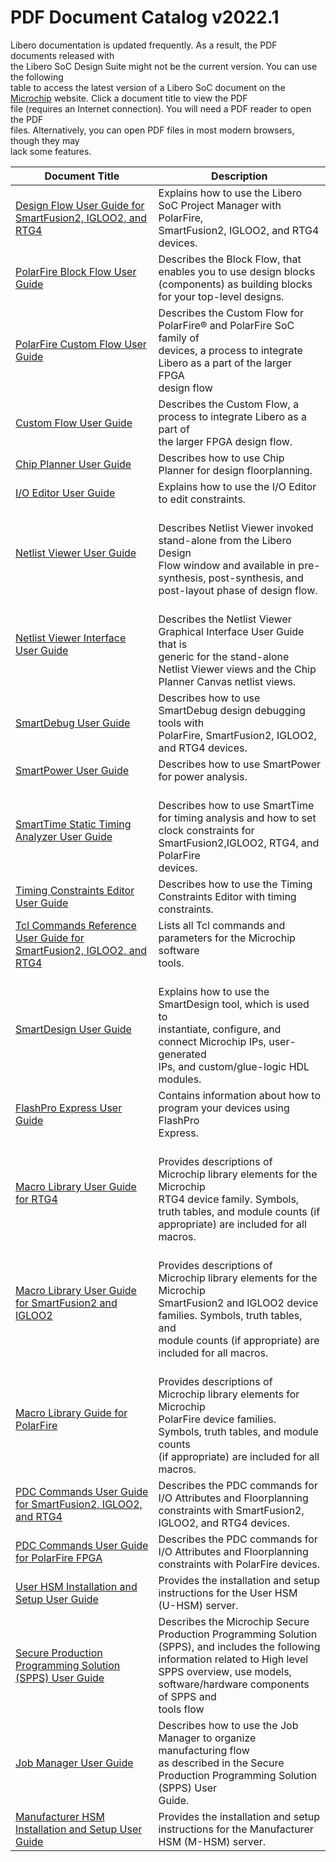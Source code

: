 # PDF Document Catalog v2022.1

Libero documentation is updated frequently. As a result, the PDF documents released with<br /> the Libero SoC Design Suite might not be the current version. You can use the following<br /> table to access the latest version of a Libero SoC document on the [Microchip](https://www.microchip.com/en-us/products/fpgas-and-plds/fpga-and-soc-design-tools/fpga/libero-software-later-versions) website. Click a document title to view the PDF<br /> file \(requires an Internet connection\). You will need a PDF reader to open the PDF<br /> files. Alternatively, you can open PDF files in most modern browsers, though they may<br /> lack some features.

|Document Title|Description|
|--------------|-----------|
|[Design Flow User Guide for SmartFusion2, IGLOO2, and RTG4](http://coredocs.s3.amazonaws.com/Libero/2022_1/Tool/libero_ecf_ug.pdf)<br />|Explains how to use the Libero SoC Project Manager with PolarFire,<br /> SmartFusion2, IGLOO2, and RTG4 devices.|
|[PolarFire Block Flow User Guide](https://coredocs.s3.amazonaws.com/Libero/2021_3/Tool/pf_block_flow_ug.pdf)<br />|Describes the Block Flow, that enables you to use design blocks<br /> \(components\) as building blocks for your top-level designs.|
|[PolarFire Custom Flow User Guide](https://coredocs.s3.amazonaws.com/Libero/2022_1/Tool/polarfire_custom_flow_ug.pdf)<br />|Describes the Custom Flow for PolarFire® and PolarFire SoC family of<br /> devices, a process to integrate Libero as a part of the larger FPGA<br /> design flow|
|[Custom Flow User Guide](https://coredocs.s3.amazonaws.com/Libero/2022_1/Tool/libero_custom_flow_ug.pdf)<br />|Describes the Custom Flow, a process to integrate Libero as a part of<br /> the larger FPGA design flow.|
|[Chip Planner User Guide](http://coredocs.s3.amazonaws.com/Libero/2022_1/Tool/chipplanner_ug.pdf)<br />|Describes how to use Chip Planner for design floorplanning.|
|[I/O Editor User Guide](http://coredocs.s3.amazonaws.com/Libero/2022_1/Tool/io_editor_ug.pdf)<br />|Explains how to use the I/O Editor to edit constraints.|
|[Netlist Viewer User Guide](http://coredocs.s3.amazonaws.com/Libero/2022_1/Tool/stdalone_nlv_ug.pdf)<br />|<br /> Describes Netlist Viewer invoked stand-alone from the Libero Design<br /> Flow window and available in pre-synthesis, post-synthesis, and<br /> post-layout phase of design flow.<br />|
|[Netlist Viewer Interface User Guide](http://coredocs.s3.amazonaws.com/Libero/2022_1/Tool/nlv_interface_ug.pdf)<br />|<br /> Describes the Netlist Viewer Graphical Interface User Guide that is<br /> generic for the stand-alone Netlist Viewer views and the Chip<br /> Planner Canvas netlist views.<br />|
|[SmartDebug User Guide](http://coredocs.s3.amazonaws.com/Libero/2022_1/Tool/smartdebug_ug.pdf)<br />|Describes how to use SmartDebug design debugging tools with<br /> PolarFire, SmartFusion2, IGLOO2, and RTG4 devices.|
|[SmartPower User Guide](http://coredocs.s3.amazonaws.com/Libero/2022_1/Tool/smartpower_ug.pdf)<br />|Describes how to use SmartPower for power analysis.|
|[SmartTime Static Timing Analyzer User Guide](http://coredocs.s3.amazonaws.com/Libero/2022_1/Tool/smarttime_sta_ug.pdf)<br />|<br /> Describes how to use SmartTime for timing analysis and how to set<br /> clock constraints for SmartFusion2,IGLOO2, RTG4, and PolarFire<br /> devices.<br />|
|[Timing Constraints Editor User Guide](http://coredocs.s3.amazonaws.com/Libero/2022_1/Tool/smarttime_ce_ug.pdf)<br />|Describes how to use the Timing Constraints Editor with timing<br /> constraints.|
|[Tcl Commands Reference User Guide for SmartFusion2, IGLOO2, and RTG4](http://coredocs.s3.amazonaws.com/Libero/2022_1/Tool/libero_soc_tcl_cmd_ref_ug.pdf)<br />|Lists all Tcl commands and parameters for the Microchip software<br /> tools.|
|[SmartDesign User Guide](http://coredocs.s3.amazonaws.com/Libero/2022_1/Tool/smartdesign_ug.pdf)<br />|<br /> Explains how to use the SmartDesign tool, which is used to<br /> instantiate, configure, and connect Microchip IPs, user-generated<br /> IPs, and custom/glue-logic HDL modules.<br />|
|[FlashPro Express User Guide](http://coredocs.s3.amazonaws.com/Libero/2022_1/Tool/flashpro_express_ug.pdf)<br />|Contains information about how to program your devices using FlashPro<br /> Express.|
|[Macro Library User Guide for RTG4](http://coredocs.s3.amazonaws.com/Libero/2022_1/Tool/rtg4_mlg.pdf)<br />|<br /> Provides descriptions of Microchip library elements for the Microchip<br /> RTG4 device family. Symbols, truth tables, and module counts \(if<br /> appropriate\) are included for all macros.<br />|
|[Macro Library User Guide for SmartFusion2 and IGLOO2](http://coredocs.s3.amazonaws.com/Libero/2022_1/Tool/sf2_mlg.pdf)<br />|<br /> Provides descriptions of Microchip library elements for the Microchip<br /> SmartFusion2 and IGLOO2 device families. Symbols, truth tables, and<br /> module counts \(if appropriate\) are included for all macros.<br />|
|[Macro Library Guide for PolarFire](http://coredocs.s3.amazonaws.com/Libero/2022_1/Tool/pf_mlg.pdf)<br />|<br /> Provides descriptions of Microchip library elements for Microchip<br /> PolarFire device families. Symbols, truth tables, and module counts<br /> \(if appropriate\) are included for all macros.<br />|
|[PDC Commands User Guide for SmartFusion2, IGLOO2, and RTG4](http://coredocs.s3.amazonaws.com/Libero/2022_1/Tool/pdc_ug.pdf)<br />|Describes the PDC commands for I/O Attributes and Floorplanning<br /> constraints with SmartFusion2, IGLOO2, and RTG4 devices.|
|[PDC Commands User Guide for PolarFire FPGA](http://coredocs.s3.amazonaws.com/Libero/2022_1/Tool/pf_pdc_ug.pdf)<br />|Describes the PDC commands for I/O Attributes and Floorplanning<br /> constraints with PolarFire devices.|
|[User HSM Installation and Setup User Guide](https://coredocs.s3.amazonaws.com/Libero/2022_1/Tool/user_hsm_ug.pdf)<br />|Provides the installation and setup instructions for the User HSM<br /> \(U-HSM\) server.|
|[Secure Production Programming Solution \(SPPS\) User Guide](https://coredocs.s3.amazonaws.com/Libero/2022_1/Tool/spps_ug.pdf)<br />|Describes the Microchip Secure Production Programming Solution<br /> \(SPPS\), and includes the following information related to High level<br /> SPPS overview, use models, software/hardware components of SPPS and<br /> tools flow|
|[Job Manager User Guide](https://coredocs.s3.amazonaws.com/Libero/2022_1/Tool/spps_job_mgr_ug.pdf)<br />|Describes how to use the Job Manager to organize manufacturing flow<br /> as described in the Secure Production Programming Solution \(SPPS\) User<br /> Guide.|
|[Manufacturer HSM Installation and Setup User Guide](https://coredocs.s3.amazonaws.com/Libero/2022_1/Tool/man_hsm_ug.pdf)<br />|Provides the installation and setup instructions for the Manufacturer<br /> HSM \(M-HSM\) server.|

